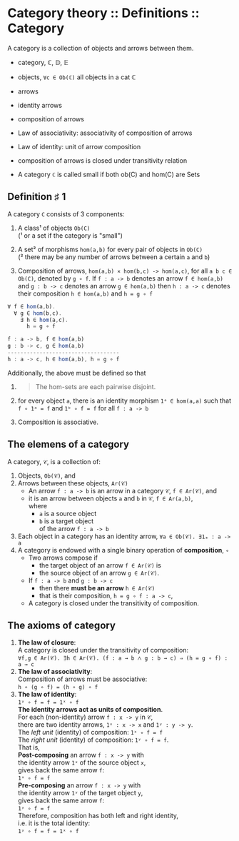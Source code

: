 # Category theory :: Definitions :: Category

A category is a collection of objects and arrows between them.

- category, ℂ, 𝔻, 𝔼
- objects, `∀c ∈ Ob(ℂ)` all objects in a cat ℂ
- arrows
- identity arrows
- composition of arrows
- Law of associativity: associativity of composition of arrows
- Law of identity: unit of arrow composition
- composition of arrows is closed under transitivity relation

- A category `ℂ` is called small if both ob(C) and hom(C) are Sets

## Definition ♯ 1

A category `C` consists of 3 components:

1. A class¹ of objects `Ob(C)`   
   (¹ or a set if the category is "small")

2. A set² of morphisms `hom(a,b)` for every pair of objects in `Ob(C)`   
   (² there may be any number of arrows between a certain `a` and `b`)

3. Composition of arrows, `hom(a,b) ⨯ hom(b,c) -> hom(a,c)`, 
   for all `a b c ∈ Ob(C)`, denoted by `g ∘ f`. If 
   `f : a -> b` denotes an arrow `f ∈ hom(a,b)` and 
   `g : b -> c` denotes an arrow `g ∈ hom(a,b)` then 
   `h : a -> c` denotes their composition `h ∈ hom(a,b)` and `h = g ∘ f`


```js
∀ f ∈ hom(a,b).
  ∀ g ∈ hom(b,c).
    ∃ h ∈ hom(a,c).
      h = g ∘ f

f : a -> b, f ∈ hom(a,b)
g : b -> c, g ∈ hom(a,b)
-----------------------------------
h : a -> c, h ∈ hom(a,b), h = g ∘ f
```

Additionally, the above must be defined so that

1. >The hom-sets are each pairwise disjoint.

2. for every object `a`, there is an identity morphism `1ᵃ ∈ hom(a,a)` 
   such that `f ∘ 1ᵃ = f` and `1ᵇ ∘ f = f` for all `f : a -> b`

3. Composition is associative.




## The elemens of a category

A category, `𝒞`, is a collection of:

1. Objects, `Ob(𝒞)`, and
2. Arrows between these objects, `Ar(𝒞)`
    - An arrow `f : a -> b` is an arrow in a category `𝒞`, `f ∈ Ar(𝒞)`, and   
    - it is an arrow between objects `a` and `b` in `𝒞`, `f ∈ Ar(a,b)`,    
      where   
      - `a` is a source object    
      - `b` is a target object    
      of the arrow `f : a -> b`
3. Each object in a category has an identity arrow, `∀a ∈ Ob(𝒞). ∃1ₐ : a -> a`
4. A category is endowed with a single binary operation of **composition**, `∘`
    - Two arrows compose if 
      - the target object of an arrow `f ∈ Ar(𝒞)` is   
      - the source object of an arrow `g ∈ Ar(𝒞)`.    
    - If `f : a -> b` and `g : b -> c`    
      - then there **must be an arrow** `h ∈ Ar(𝒞)`    
      - that is their composition, `h = g ∘ f : a -> c`,    
    - A category is closed under the transitivity of composition.

## The axioms of category

1. **The law of closure**:    
   A category is closed under the transitivity of composition:    
   `∀f,g ∈ Ar(𝒞). ∃h ∈ Ar(𝒞). (f : a → b ⋀ g : b → c) ⇒ (h = g ∘ f) : a → c`
2. **The law of associativity**:   
   Composition of arrows must be associative:    
   `h ∘ (g ∘ f) = (h ∘ g) ∘ f`
3. **The law of identity**:   
   `1ʸ ∘ f = f = 1ˣ ∘ f`    
   **The identity arrows act as units of composition**.    
   For each (non-identity) arrow `f : x -> y` in `𝒞`,    
   there are two identity arrows, `1ˣ : x -> x` and `1ʸ : y -> y`.   
   The *left unit* (identity) of composition:  `1ˣ ∘ f = f`    
   The *right unit* (identity) of composition: `1ʸ ∘ f = f`.    
   That is,   
   **Post-composing** an arrow `f : x -> y` with   
   the identity arrow `1ˣ` of the source object `x`,   
   gives back the same arrow `f`:    
   `1ˣ ∘ f = f`   
   **Pre-composing** an arrow `f : x -> y` with    
   the identity arrow `1ʸ` of the target object `y`,    
   gives back the same arrow `f`:    
   `1ʸ ∘ f = f`   
   Therefore, composition has both left and right identity,    
   i.e. it is the total identity:    
   `1ʸ ∘ f = f = 1ˣ ∘ f`
